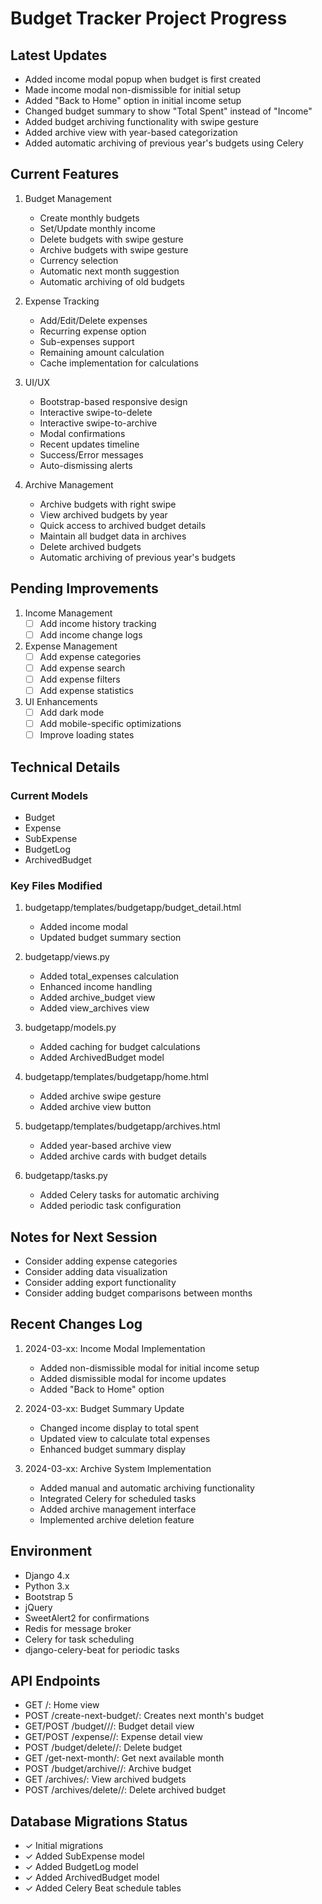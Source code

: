 # Budget Tracker Project Progress

## Latest Updates
- Added income modal popup when budget is first created
- Made income modal non-dismissible for initial setup
- Added "Back to Home" option in initial income setup
- Changed budget summary to show "Total Spent" instead of "Income"
- Added budget archiving functionality with swipe gesture
- Added archive view with year-based categorization
- Added automatic archiving of previous year's budgets using Celery

## Current Features
1. Budget Management
   - Create monthly budgets
   - Set/Update monthly income
   - Delete budgets with swipe gesture
   - Archive budgets with swipe gesture
   - Currency selection
   - Automatic next month suggestion
   - Automatic archiving of old budgets

2. Expense Tracking
   - Add/Edit/Delete expenses
   - Recurring expense option
   - Sub-expenses support
   - Remaining amount calculation
   - Cache implementation for calculations

3. UI/UX
   - Bootstrap-based responsive design
   - Interactive swipe-to-delete
   - Interactive swipe-to-archive
   - Modal confirmations
   - Recent updates timeline
   - Success/Error messages
   - Auto-dismissing alerts

4. Archive Management
   - Archive budgets with right swipe
   - View archived budgets by year
   - Quick access to archived budget details
   - Maintain all budget data in archives
   - Delete archived budgets
   - Automatic archiving of previous year's budgets

## Pending Improvements
1. Income Management
   - [ ] Add income history tracking
   - [ ] Add income change logs

2. Expense Management
   - [ ] Add expense categories
   - [ ] Add expense search
   - [ ] Add expense filters
   - [ ] Add expense statistics

3. UI Enhancements
   - [ ] Add dark mode
   - [ ] Add mobile-specific optimizations
   - [ ] Improve loading states

## Technical Details
### Current Models
- Budget
- Expense
- SubExpense
- BudgetLog
- ArchivedBudget

### Key Files Modified
1. budgetapp/templates/budgetapp/budget_detail.html
   - Added income modal
   - Updated budget summary section

2. budgetapp/views.py
   - Added total_expenses calculation
   - Enhanced income handling
   - Added archive_budget view
   - Added view_archives view

3. budgetapp/models.py
   - Added caching for budget calculations
   - Added ArchivedBudget model

4. budgetapp/templates/budgetapp/home.html
   - Added archive swipe gesture
   - Added archive view button

5. budgetapp/templates/budgetapp/archives.html
   - Added year-based archive view
   - Added archive cards with budget details

6. budgetapp/tasks.py
   - Added Celery tasks for automatic archiving
   - Added periodic task configuration

## Notes for Next Session
- Consider adding expense categories
- Consider adding data visualization
- Consider adding export functionality
- Consider adding budget comparisons between months

## Recent Changes Log
1. 2024-03-xx: Income Modal Implementation
   - Added non-dismissible modal for initial income setup
   - Added dismissible modal for income updates
   - Added "Back to Home" option

2. 2024-03-xx: Budget Summary Update
   - Changed income display to total spent
   - Updated view to calculate total expenses
   - Enhanced budget summary display

3. 2024-03-xx: Archive System Implementation
   - Added manual and automatic archiving functionality
   - Integrated Celery for scheduled tasks
   - Added archive management interface
   - Implemented archive deletion feature

## Environment
- Django 4.x
- Python 3.x
- Bootstrap 5
- jQuery
- SweetAlert2 for confirmations
- Redis for message broker
- Celery for task scheduling
- django-celery-beat for periodic tasks

## API Endpoints
- GET /: Home view
- POST /create-next-budget/: Creates next month's budget
- GET/POST /budget/<year>/<month>/: Budget detail view
- GET/POST /expense/<id>/: Expense detail view
- POST /budget/delete/<year-month>/: Delete budget
- GET /get-next-month/: Get next available month
- POST /budget/archive/<year-month>/: Archive budget
- GET /archives/: View archived budgets
- POST /archives/delete/<year-month>/: Delete archived budget

## Database Migrations Status
- ✓ Initial migrations
- ✓ Added SubExpense model
- ✓ Added BudgetLog model
- ✓ Added ArchivedBudget model
- ✓ Added Celery Beat schedule tables